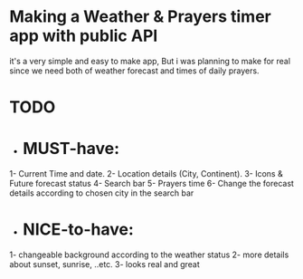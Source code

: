 # Making a Weather & Prayers timer app with public API

it's a very simple and easy to make app, But i was planning to make for real since we need both of weather forecast and times of daily prayers.

# TODO

- # MUST-have:
1- Current Time and date.
2- Location details (City, Continent).
3- Icons & Future forecast status
4- Search bar
5- Prayers time
6- Change the forecast details according to chosen city in the search bar 

- # NICE-to-have:
1- changeable background according to the weather status
2- more details about sunset, sunrise, ..etc.
3- looks real and great 
